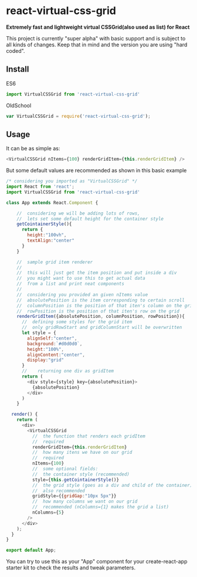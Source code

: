 # react-virtual-css-grid

**Extremely fast and lightweight virtual CSSGrid(also used as list) for React**

This project is currently "super alpha" with basic support and is subject to all kinds of changes. Keep that in mind and the version you are using "hard coded".

## Install
ES6
```javascript
import VirtualCSSGrid from 'react-virtual-css-grid'
```
OldSchool
```javascript
var VirtualCSSGrid = require('react-virtual-css-grid');
```

## Usage

It can be as simple as:
```javascript
<VirtualCSSGrid nItems={100} renderGridItem={this.renderGridItem} />
```

But some default values are recommended as shown in this basic example
```javascript
/* considering you imported as "VirtualCSSGrid" */
import React from 'react';
import VirtualCSSGrid from 'react-virtual-css-grid'

class App extends React.Component {

    //  considering we will be adding lots of rows,
    //  lets set some default height for the container style
    getCointainerStyle(){
      return {
        height:"100vh",
        textAlign:"center"
      }
    }

    // 	sample grid item renderer
    //
    // 	this will just get the item position and put inside a div
    // 	you might want to use this to get actual data
    //	from a list and print neat components
    //
    //	considering you provided an given nItems value
    //	absolutePosition is the item corresponding to certain scroll
    //	columnPosition is the position of that iten's column on the grid
    //	rowPosition is the position of that iten's row on the grid
    renderGridItem({absolutePosition, columnPosition, rowPosition}){
      //  defining some styles for the grid item
      //  only gridRowStart and gridColumnStart will be overwritten
      let style = {
        alignSelf:"center",
        background:`#d0d0d0`,
        height:"100%",
        alignContent:"center",
        display:"grid"
      }
      //	returning one div as gridItem
      return (
        <div style={style} key={absolutePosition}>
          {absolutePosition}
        </div>
      )
    }

  render() {
    return (
      <div>
        <VirtualCSSGrid
          //  the function that renders each gridItem
          //  required
          renderGridItem={this.renderGridItem}
          //  how many itens we have on our grid
          //  required
          nItems={100}
          //  some optional fields:
          //  the container style (recommended)
          style={this.getCointainerStyle()}
          //  the grid style (goes as a div and child of the container)
          //  also recommended
          gridStyle={{gridGap:"10px 5px"}}
          //  how many columns we want on our grid
          //  recommended (nColumns={1} makes the grid a list)
          nColumns={5}
        />
      </div>
    );
  }
}

export default App;

```

You can try to use this as your "App" component for your create-react-app starter kit to check the results and tweak parameters.
